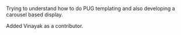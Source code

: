 Trying to understand how to do PUG templating and also developing a carousel based display.

Added Vinayak as a contributor.
